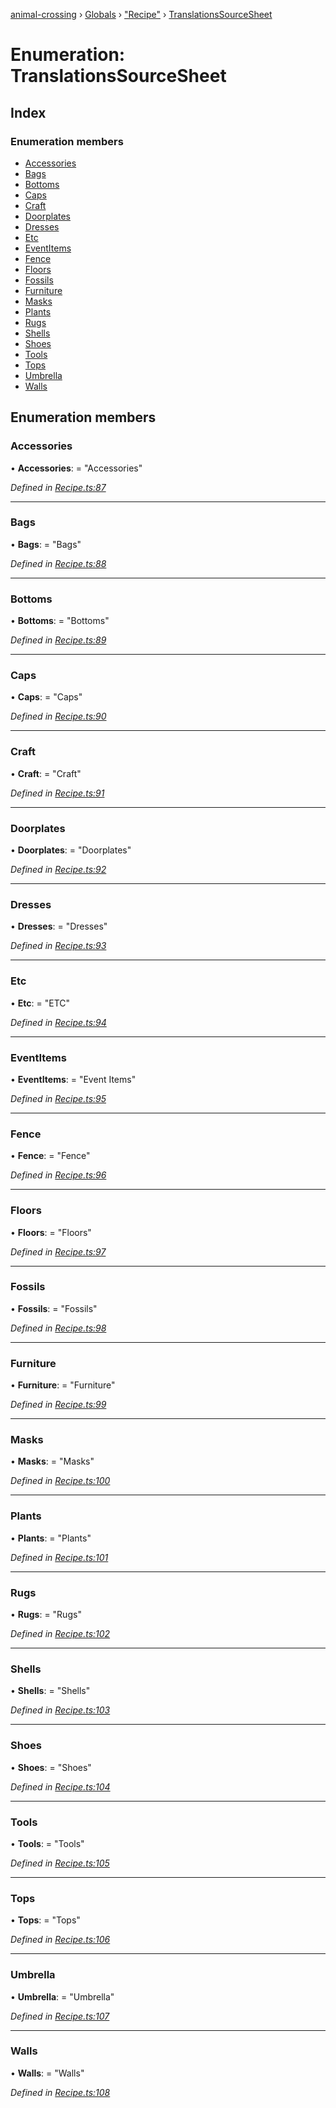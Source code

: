 [animal-crossing](../README.md) › [Globals](../globals.md) › ["Recipe"](../modules/_recipe_.md) › [TranslationsSourceSheet](_recipe_.translationssourcesheet.md)

# Enumeration: TranslationsSourceSheet

## Index

### Enumeration members

* [Accessories](_recipe_.translationssourcesheet.md#accessories)
* [Bags](_recipe_.translationssourcesheet.md#bags)
* [Bottoms](_recipe_.translationssourcesheet.md#bottoms)
* [Caps](_recipe_.translationssourcesheet.md#caps)
* [Craft](_recipe_.translationssourcesheet.md#craft)
* [Doorplates](_recipe_.translationssourcesheet.md#doorplates)
* [Dresses](_recipe_.translationssourcesheet.md#dresses)
* [Etc](_recipe_.translationssourcesheet.md#etc)
* [EventItems](_recipe_.translationssourcesheet.md#eventitems)
* [Fence](_recipe_.translationssourcesheet.md#fence)
* [Floors](_recipe_.translationssourcesheet.md#floors)
* [Fossils](_recipe_.translationssourcesheet.md#fossils)
* [Furniture](_recipe_.translationssourcesheet.md#furniture)
* [Masks](_recipe_.translationssourcesheet.md#masks)
* [Plants](_recipe_.translationssourcesheet.md#plants)
* [Rugs](_recipe_.translationssourcesheet.md#rugs)
* [Shells](_recipe_.translationssourcesheet.md#shells)
* [Shoes](_recipe_.translationssourcesheet.md#shoes)
* [Tools](_recipe_.translationssourcesheet.md#tools)
* [Tops](_recipe_.translationssourcesheet.md#tops)
* [Umbrella](_recipe_.translationssourcesheet.md#umbrella)
* [Walls](_recipe_.translationssourcesheet.md#walls)

## Enumeration members

###  Accessories

• **Accessories**: = "Accessories"

*Defined in [Recipe.ts:87](https://github.com/Norviah/animal-crossing/blob/ba83c61/module/types/Recipe.ts#L87)*

___

###  Bags

• **Bags**: = "Bags"

*Defined in [Recipe.ts:88](https://github.com/Norviah/animal-crossing/blob/ba83c61/module/types/Recipe.ts#L88)*

___

###  Bottoms

• **Bottoms**: = "Bottoms"

*Defined in [Recipe.ts:89](https://github.com/Norviah/animal-crossing/blob/ba83c61/module/types/Recipe.ts#L89)*

___

###  Caps

• **Caps**: = "Caps"

*Defined in [Recipe.ts:90](https://github.com/Norviah/animal-crossing/blob/ba83c61/module/types/Recipe.ts#L90)*

___

###  Craft

• **Craft**: = "Craft"

*Defined in [Recipe.ts:91](https://github.com/Norviah/animal-crossing/blob/ba83c61/module/types/Recipe.ts#L91)*

___

###  Doorplates

• **Doorplates**: = "Doorplates"

*Defined in [Recipe.ts:92](https://github.com/Norviah/animal-crossing/blob/ba83c61/module/types/Recipe.ts#L92)*

___

###  Dresses

• **Dresses**: = "Dresses"

*Defined in [Recipe.ts:93](https://github.com/Norviah/animal-crossing/blob/ba83c61/module/types/Recipe.ts#L93)*

___

###  Etc

• **Etc**: = "ETC"

*Defined in [Recipe.ts:94](https://github.com/Norviah/animal-crossing/blob/ba83c61/module/types/Recipe.ts#L94)*

___

###  EventItems

• **EventItems**: = "Event Items"

*Defined in [Recipe.ts:95](https://github.com/Norviah/animal-crossing/blob/ba83c61/module/types/Recipe.ts#L95)*

___

###  Fence

• **Fence**: = "Fence"

*Defined in [Recipe.ts:96](https://github.com/Norviah/animal-crossing/blob/ba83c61/module/types/Recipe.ts#L96)*

___

###  Floors

• **Floors**: = "Floors"

*Defined in [Recipe.ts:97](https://github.com/Norviah/animal-crossing/blob/ba83c61/module/types/Recipe.ts#L97)*

___

###  Fossils

• **Fossils**: = "Fossils"

*Defined in [Recipe.ts:98](https://github.com/Norviah/animal-crossing/blob/ba83c61/module/types/Recipe.ts#L98)*

___

###  Furniture

• **Furniture**: = "Furniture"

*Defined in [Recipe.ts:99](https://github.com/Norviah/animal-crossing/blob/ba83c61/module/types/Recipe.ts#L99)*

___

###  Masks

• **Masks**: = "Masks"

*Defined in [Recipe.ts:100](https://github.com/Norviah/animal-crossing/blob/ba83c61/module/types/Recipe.ts#L100)*

___

###  Plants

• **Plants**: = "Plants"

*Defined in [Recipe.ts:101](https://github.com/Norviah/animal-crossing/blob/ba83c61/module/types/Recipe.ts#L101)*

___

###  Rugs

• **Rugs**: = "Rugs"

*Defined in [Recipe.ts:102](https://github.com/Norviah/animal-crossing/blob/ba83c61/module/types/Recipe.ts#L102)*

___

###  Shells

• **Shells**: = "Shells"

*Defined in [Recipe.ts:103](https://github.com/Norviah/animal-crossing/blob/ba83c61/module/types/Recipe.ts#L103)*

___

###  Shoes

• **Shoes**: = "Shoes"

*Defined in [Recipe.ts:104](https://github.com/Norviah/animal-crossing/blob/ba83c61/module/types/Recipe.ts#L104)*

___

###  Tools

• **Tools**: = "Tools"

*Defined in [Recipe.ts:105](https://github.com/Norviah/animal-crossing/blob/ba83c61/module/types/Recipe.ts#L105)*

___

###  Tops

• **Tops**: = "Tops"

*Defined in [Recipe.ts:106](https://github.com/Norviah/animal-crossing/blob/ba83c61/module/types/Recipe.ts#L106)*

___

###  Umbrella

• **Umbrella**: = "Umbrella"

*Defined in [Recipe.ts:107](https://github.com/Norviah/animal-crossing/blob/ba83c61/module/types/Recipe.ts#L107)*

___

###  Walls

• **Walls**: = "Walls"

*Defined in [Recipe.ts:108](https://github.com/Norviah/animal-crossing/blob/ba83c61/module/types/Recipe.ts#L108)*
